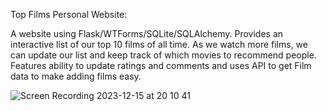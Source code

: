 Top Films Personal Website:

A website using Flask/WTForms/SQLite/SQLAlchemy.
Provides an interactive list of our top 10 films of all time. 
As we watch more films, we can update our list and keep track of which movies to recommend people.
Features ability to update ratings and comments and uses API to get Film data to make adding films easy.

![Screen Recording 2023-12-15 at 20 10 41](https://github.com/wrecord94/Film-Website-with-Flask/assets/153375494/6b489d0c-4f41-4635-8fb5-7cd86ac075f8)
